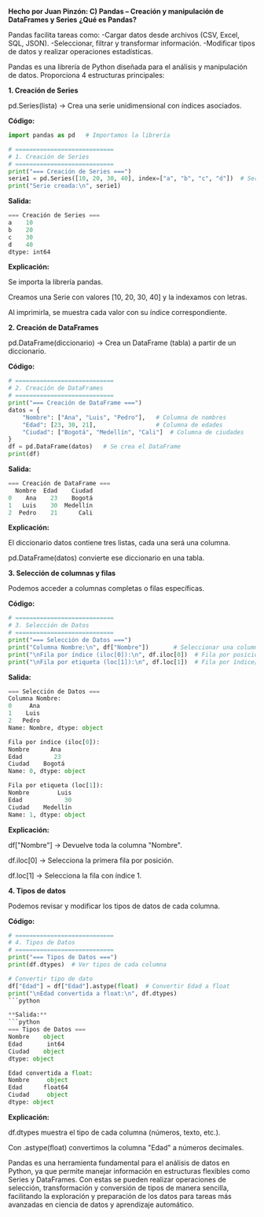 **Hecho por Juan Pinzón: C) Pandas – Creación y manipulación de DataFrames y Series**
**¿Qué es Pandas?**


Pandas facilita tareas como:
    -Cargar datos desde archivos (CSV, Excel, SQL, JSON).
    -Seleccionar, filtrar y transformar información.
    -Modificar tipos de datos y realizar operaciones estadísticas.


Pandas es una librería de Python diseñada para el análisis y manipulación de datos. Proporciona 4 estructuras principales:

**1. Creación de Series**

pd.Series(lista) → Crea una serie unidimensional con índices asociados.

**Código:**
```python
import pandas as pd   # Importamos la librería

# ============================
# 1. Creación de Series
# ============================
print("=== Creación de Series ===")
serie1 = pd.Series([10, 20, 30, 40], index=["a", "b", "c", "d"])  # Serie con índices personalizados
print("Serie creada:\n", serie1)
```

**Salida:**
```python
=== Creación de Series ===
a    10
b    20
c    30
d    40
dtype: int64
```

**Explicación:**

Se importa la librería pandas.

Creamos una Serie con valores [10, 20, 30, 40] y la indexamos con letras.

Al imprimirla, se muestra cada valor con su índice correspondiente.

**2. Creación de DataFrames**

pd.DataFrame(diccionario) → Crea un DataFrame (tabla) a partir de un diccionario.

**Código:**
```python
# ============================
# 2. Creación de DataFrames
# ============================
print("=== Creación de DataFrame ===")
datos = {
    "Nombre": ["Ana", "Luis", "Pedro"],   # Columna de nombres
    "Edad": [23, 30, 21],                 # Columna de edades
    "Ciudad": ["Bogotá", "Medellín", "Cali"]  # Columna de ciudades
}
df = pd.DataFrame(datos)   # Se crea el DataFrame
print(df)
```

**Salida:**
```python
=== Creación de DataFrame ===
  Nombre  Edad    Ciudad
0    Ana    23    Bogotá
1   Luis    30  Medellín
2  Pedro    21      Cali
```

**Explicación:**

El diccionario datos contiene tres listas, cada una será una columna.

pd.DataFrame(datos) convierte ese diccionario en una tabla.

**3. Selección de columnas y filas**

Podemos acceder a columnas completas o filas específicas.

**Código:**
```python
# ============================
# 3. Selección de Datos
# ============================
print("=== Selección de Datos ===")
print("Columna Nombre:\n", df["Nombre"])       # Seleccionar una columna
print("\nFila por índice (iloc[0]):\n", df.iloc[0])  # Fila por posición
print("\nFila por etiqueta (loc[1]):\n", df.loc[1])  # Fila por índice/etiqueta
```

**Salida:**
```python
=== Selección de Datos ===
Columna Nombre:
0     Ana
1    Luis
2   Pedro
Name: Nombre, dtype: object

Fila por índice (iloc[0]):
Nombre      Ana
Edad         23
Ciudad    Bogotá
Name: 0, dtype: object

Fila por etiqueta (loc[1]):
Nombre        Luis
Edad            30
Ciudad    Medellín
Name: 1, dtype: object
```

**Explicación:**

df["Nombre"] → Devuelve toda la columna "Nombre".

df.iloc[0] → Selecciona la primera fila por posición.

df.loc[1] → Selecciona la fila con índice 1.

**4. Tipos de datos**

Podemos revisar y modificar los tipos de datos de cada columna.

**Código:**
```python
# ============================
# 4. Tipos de Datos
# ============================
print("=== Tipos de Datos ===")
print(df.dtypes)  # Ver tipos de cada columna

# Convertir tipo de dato
df["Edad"] = df["Edad"].astype(float)  # Convertir Edad a float
print("\nEdad convertida a float:\n", df.dtypes)
```python

**Salida:**
```python
=== Tipos de Datos ===
Nombre    object
Edad       int64
Ciudad    object
dtype: object

Edad convertida a float:
Nombre     object
Edad      float64
Ciudad     object
dtype: object
```
**Explicación:**

df.dtypes muestra el tipo de cada columna (números, texto, etc.).

Con .astype(float) convertimos la columna "Edad" a números decimales.


Pandas es una herramienta fundamental para el análisis de datos en Python, ya que permite manejar información en estructuras flexibles como Series y DataFrames. Con estas se pueden realizar operaciones de selección, transformación y conversión de tipos de manera sencilla, facilitando la exploración y preparación de los datos para tareas más avanzadas en ciencia de datos y aprendizaje automático.
